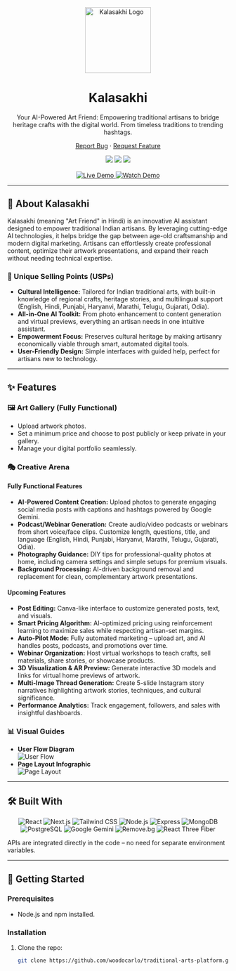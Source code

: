 <div align="center">
  <img src="https://i.postimg.cc/CxcHHGGp/image.png" alt="Kalasakhi Logo" width="150" />
  <h1>Kalasakhi</h1>
  <p>
    Your AI-Powered Art Friend: Empowering traditional artisans to bridge heritage crafts with the digital world. From timeless traditions to trending hashtags.
  </p>
  <p>
    <a href="https://github.com/woodocarlo/traditional-arts-platform/issues">Report Bug</a>
    ·
    <a href="https://github.com/woodocarlo/traditional-arts-platform/issues">Request Feature</a>
  </p>
</div>

<div align="center">
  <img src="https://img.shields.io/github/stars/woodocarlo/traditional-arts-platform?style=for-the-badge" />
  <img src="https://img.shields.io/github/forks/woodocarlo/traditional-arts-platform?style=for-the-badge" />
  <img src="https://img.shields.io/github/issues/woodocarlo/traditional-arts-platform?style=for-the-badge" />
</div>

<br />

<div align="center">
  <a href="https://traditional-arts-platform.vercel.app/">
    <img src="https://img.shields.io/badge/Live%20Demo-Vercel-blue?style=for-the-badge&logo=vercel" alt="Live Demo" />
  </a>
  <a href="https://youtu.be/xm7g_fWP_zk?si=VCuAAbJbPWty3yFL">
    <img src="https://img.shields.io/badge/Watch%20Demo-YouTube-red?style=for-the-badge&logo=youtube" alt="Watch Demo" />
  </a>
</div>

---

## 🎨 About Kalasakhi

Kalasakhi (meaning "Art Friend" in Hindi) is an innovative AI assistant designed to empower traditional Indian artisans. By leveraging cutting-edge AI technologies, it helps bridge the gap between age-old craftsmanship and modern digital marketing. Artisans can effortlessly create professional content, optimize their artwork presentations, and expand their reach without needing technical expertise.

### 🌟 Unique Selling Points (USPs)
- **Cultural Intelligence:** Tailored for Indian traditional arts, with built-in knowledge of regional crafts, heritage stories, and multilingual support (English, Hindi, Punjabi, Haryanvi, Marathi, Telugu, Gujarati, Odia).
- **All-in-One AI Toolkit:** From photo enhancement to content generation and virtual previews, everything an artisan needs in one intuitive assistant.
- **Empowerment Focus:** Preserves cultural heritage by making artisanry economically viable through smart, automated digital tools.
- **User-Friendly Design:** Simple interfaces with guided help, perfect for artisans new to technology.

---

## ✨ Features

### 🖼️ Art Gallery (Fully Functional)
- Upload artwork photos.
- Set a minimum price and choose to post publicly or keep private in your gallery.
- Manage your digital portfolio seamlessly.

### 🎭 Creative Arena
#### Fully Functional Features
- **AI-Powered Content Creation:** Upload photos to generate engaging social media posts with captions and hashtags powered by Google Gemini.
- **Podcast/Webinar Generation:** Create audio/video podcasts or webinars from short voice/face clips. Customize length, questions, title, and language (English, Hindi, Punjabi, Haryanvi, Marathi, Telugu, Gujarati, Odia).
- **Photography Guidance:** DIY tips for professional-quality photos at home, including camera settings and simple setups for premium visuals.
- **Background Processing:** AI-driven background removal and replacement for clean, complementary artwork presentations.

#### Upcoming Features
- **Post Editing:** Canva-like interface to customize generated posts, text, and visuals.
- **Smart Pricing Algorithm:** AI-optimized pricing using reinforcement learning to maximize sales while respecting artisan-set margins.
- **Auto-Pilot Mode:** Fully automated marketing – upload art, and AI handles posts, podcasts, and promotions over time.
- **Webinar Organization:** Host virtual workshops to teach crafts, sell materials, share stories, or showcase products.
- **3D Visualization & AR Preview:** Generate interactive 3D models and links for virtual home previews of artwork.
- **Multi-Image Thread Generation:** Create 5-slide Instagram story narratives highlighting artwork stories, techniques, and cultural significance.
- **Performance Analytics:** Track engagement, followers, and sales with insightful dashboards.

### 📊 Visual Guides
- **User Flow Diagram**  
  ![User Flow](https://i.postimg.cc/Zq9381Y6/User-Uploads-media-1.png)
- **Page Layout Infographic**  
  ![Page Layout](https://i.postimg.cc/KzMDpG1R/Gray-Modern-Financial-Plan-Infographic-Presentation.png)

---

## 🛠️ Built With

<div align="center">
  <img src="https://img.shields.io/badge/React-61DAFB?style=flat-square&logo=react" alt="React" />
  <img src="https://img.shields.io/badge/Next.js-000000?style=flat-square&logo=next.js" alt="Next.js" />
  <img src="https://img.shields.io/badge/Tailwind_CSS-38B2AC?style=flat-square&logo=tailwind-css" alt="Tailwind CSS" />
  <img src="https://img.shields.io/badge/Node.js-339933?style=flat-square&logo=node.js" alt="Node.js" />
  <img src="https://img.shields.io/badge/Express-000000?style=flat-square&logo=express" alt="Express" />
  <img src="https://img.shields.io/badge/MongoDB-47A248?style=flat-square&logo=mongodb" alt="MongoDB" />
  <img src="https://img.shields.io/badge/PostgreSQL-4169E1?style=flat-square&logo=postgresql" alt="PostgreSQL" />
  <img src="https://img.shields.io/badge/Google_Gemini-4285F4?style=flat-square&logo=google" alt="Google Gemini" />
  <img src="https://img.shields.io/badge/Remove.bg-00C4B4?style=flat-square" alt="Remove.bg" />
  <img src="https://img.shields.io/badge/React_Three_Fiber-000000?style=flat-square" alt="React Three Fiber" />
</div>

APIs are integrated directly in the code – no need for separate environment variables.

---

## 🚀 Getting Started

### Prerequisites
- Node.js and npm installed.

### Installation
1. Clone the repo:
   ```sh
   git clone https://github.com/woodocarlo/traditional-arts-platform.git

